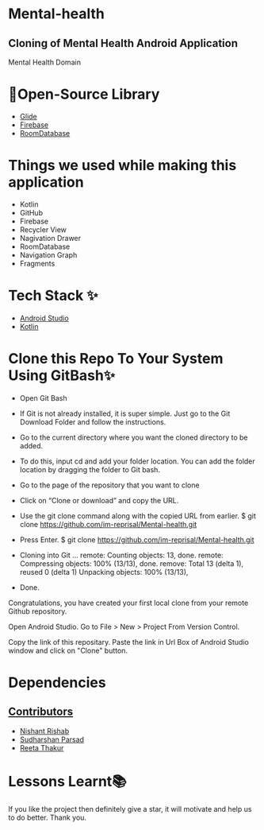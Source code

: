 # Mental-health
## Cloning of Mental Health Android Application
Mental Health Domain



# 🔗Open-Source Library

* [Glide](https://github.com/bumptech/glide)
* [Firebase](https://firebase.google.com/docs/auth)
* [RoomDatabase](https://developer.android.com/training/data-storage/room)

# Things we used while making this application

* Kotlin
* GitHub
* Firebase
* Recycler View
* Nagivation Drawer
* RoomDatabase
* Navigation Graph
* Fragments

# Tech Stack ✨

* [Android Studio](https://developer.android.com/studio)
* [Kotlin](https://kotlinlang.org/)


# Clone this Repo To Your System Using GitBash✨

* Open Git Bash

* If Git is not already installed, it is super simple. Just go to the Git Download Folder and follow the instructions.

* Go to the current directory where you want the cloned directory to be added.

* To do this, input cd and add your folder location. You can add the folder location by dragging the folder to Git bash.

* Go to the page of the repository that you want to clone

* Click on “Clone or download” and copy the URL.

* Use the git clone command along with the copied URL from earlier. $ git clone https://github.com/im-reprisal/Mental-health.git

* Press Enter. $ git clone https://github.com/im-reprisal/Mental-health.git
*  Cloning into Git … remote: Counting objects: 13, done. remote: Compressing objects: 100% (13/13), done. remove: Total 13 (delta 1), reused 0 (delta 1) Unpacking objects: 100% (13/13), 
*  Done.

Congratulations, you have created your first local clone from your remote Github repository.

Open Android Studio. Go to File > New > Project From Version Control. 

Copy the link of this repositary. Paste the link in Url Box of Android Studio window and click on "Clone" button.
    

# Dependencies 
   
    
  ## [Contributors](#Contributors)

- [Nishant Rishab](https://github.com/im-reprisal)
- [Sudharshan Parsad](https://github.com/SudarshanDPrasad)
- [Reeta Thakur](https://github.com/ReetaThakur)
    
# Lessons Learnt📚
If you like the project then definitely give a star, it will motivate and help us to do better. Thank you.
